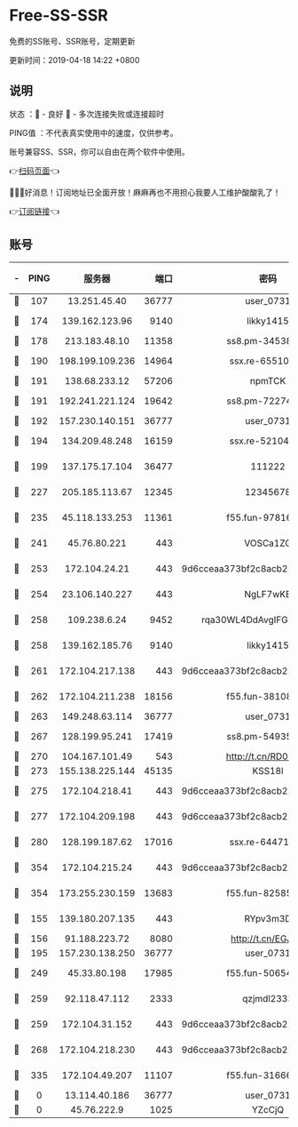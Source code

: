# Free-SS-SSR

免费的SS账号、SSR账号，定期更新

更新时间：2019-04-18 14:22 +0800

## 说明

状态     ：🙂 - 良好 🙁 - 多次连接失败或连接超时

PING值   ：不代表真实使用中的速度，仅供参考。

账号兼容SS、SSR，你可以自由在两个软件中使用。

👉[扫码页面](https://liesauer.github.io/Free-SS-SSR/)👈

🎉🎉🎉好消息！订阅地址已全面开放！麻麻再也不用担心我要人工维护酸酸乳了！

👉[订阅链接](https://www.liesauer.net/yogurt/subscribe?ACCESS_TOKEN=DAYxR3mMaZAsaqUb)👈

## 账号

|-|PING|服务器|端口|密码|加密方式|区域|
|:----:|:----:|:-----:|-----:|:----:|:----:|:----:|
|🙂|107|13.251.45.40|36777|user_0731|chacha20|SG|
|🙂|174|139.162.123.96|9140|likky1415|aes-256-cfb|JP|
|🙂|178|213.183.48.10|11358|ss8.pm-34538443|rc4-md5|RU|
|🙂|190|198.199.109.236|14964|ssx.re-65510854|aes-256-cfb|US|
|🙂|191|138.68.233.12|57206|npmTCK|rc4-md5|US|
|🙂|191|192.241.221.124|19642|ss8.pm-72274764|aes-256-cfb|US|
|🙂|192|157.230.140.151|36777|user_0731|chacha20|US|
|🙂|194|134.209.48.248|16159|ssx.re-52104244|aes-256-cfb|US|
|🙂|199|137.175.17.104|36477|111222|aes-256-cfb|US|
|🙂|227|205.185.113.67|12345|12345678|aes-256-cfb|US|
|🙂|235|45.118.133.253|11361|f55.fun-97816006|aes-256-cfb|SG|
|🙂|241|45.76.80.221|443|VOSCa1ZG|aes-256-cfb|DE|
|🙂|253|172.104.24.21|443|9d6cceaa373bf2c8acb22e60b6a58be6|aes-256-cfb|US|
|🙂|254|23.106.140.227|443|NgLF7wKB|aes-256-cfb|US|
|🙂|258|109.238.6.24|9452|rqa30WL4DdAvgIFG6Fs3znzTa|aes-256-cfb|FR|
|🙂|258|139.162.185.76|9140|likky1415|aes-256-cfb|DE|
|🙂|261|172.104.217.138|443|9d6cceaa373bf2c8acb22e60b6a58be6|aes-256-cfb|US|
|🙂|262|172.104.211.238|18156|f55.fun-38108327|aes-256-cfb|US|
|🙂|263|149.248.63.114|36777|user_0731|chacha20|CA|
|🙂|267|128.199.95.241|17419|ss8.pm-54935798|aes-256-cfb|SG|
|🙂|270|104.167.101.49|543|http://t.cn/RD0D7sx|rc4-md5|CA|
|🙂|273|155.138.225.144|45135|KSS18l|rc4-md5|US|
|🙂|275|172.104.218.41|443|9d6cceaa373bf2c8acb22e60b6a58be6|aes-256-cfb|US|
|🙂|277|172.104.209.198|443|9d6cceaa373bf2c8acb22e60b6a58be6|aes-256-cfb|US|
|🙂|280|128.199.187.62|17016|ssx.re-64471350|aes-256-cfb|SG|
|🙂|354|172.104.215.24|443|9d6cceaa373bf2c8acb22e60b6a58be6|aes-256-cfb|US|
|🙂|354|173.255.230.159|13683|f55.fun-82585503|aes-256-cfb|US|
|🙂|155|139.180.207.135|443|RYpv3m3D|aes-256-cfb|JP|
|🙂|156|91.188.223.72|8080|http://t.cn/EGJIyrl|rc4-md5|RU|
|🙂|195|157.230.138.250|36777|user_0731|chacha20|US|
|🙂|249|45.33.80.198|17985|f55.fun-50654454|aes-256-cfb|US|
|🙂|259|92.118.47.112|2333|qzjmdl2333|aes-256-cfb|US|
|🙂|259|172.104.31.152|443|9d6cceaa373bf2c8acb22e60b6a58be6|aes-256-cfb|US|
|🙂|268|172.104.218.230|443|9d6cceaa373bf2c8acb22e60b6a58be6|aes-256-cfb|US|
|🙂|335|172.104.49.207|11107|f55.fun-31666121|aes-256-cfb|SG|
|🙁|0|13.114.40.186|36777|user_0731|chacha20|JP|
|🙁|0|45.76.222.9|1025|YZcCjQ|rc4-md5|JP|
